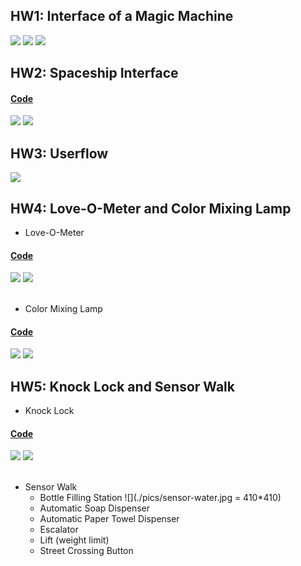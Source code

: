 ## HW1: Interface of a Magic Machine
  ![](./pics/hw1.3.jpg)
  ![](./pics/hw1.2.jpg)
  ![](./pics/hw1.1.jpg) <br/>
## HW2: Spaceship Interface
#### [Code](./codes/Spaceship.ino)
  ![](./pics/hw2.jpg)
  ![](./pics/hw2.gif)<br/>

## HW3: Userflow
  ![](./pics/userflow.png)
## HW4: Love-O-Meter and Color Mixing Lamp
  * Love-O-Meter
#### [Code](./codes/Love-o-Meter.ino)
  ![](./pics/hw4-1.jpg)
  ![](./pics/hw4-1.gif)  <br/><br/>
  * Color Mixing Lamp
#### [Code](./codes/color-mixing-lamp.ino)
  ![](./pics/hw4-2.jpg)
  ![](./pics/hw4-2.gif) <br/>
## HW5: Knock Lock and Sensor Walk
  * Knock Lock
#### [Code](./codes/Knock-lock.ino)
  ![](./pics/hw5-1.jpg)
  ![](./pics/hw5-2.gif)<br/><br/>
  * Sensor Walk
    * Bottle Filling Station
    ![](./pics/sensor-water.jpg = 410*410)
    * Automatic Soap Dispenser
    * Automatic Paper Towel Dispenser
    * Escalator
    * Lift (weight limit)
    * Street Crossing Button
